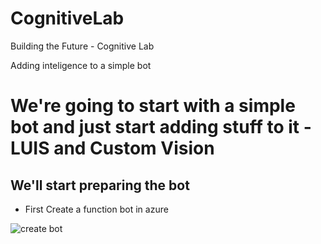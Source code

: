 # CognitiveLab
Building the Future - Cognitive Lab

Adding inteligence to a simple bot

# We're going to start with a simple bot and just start adding stuff to it - LUIS and Custom Vision

## We'll start preparing the bot

- First Create a function bot in azure

![create bot](BTF_CognitiveLab/screens/createbotfunction.jpg)